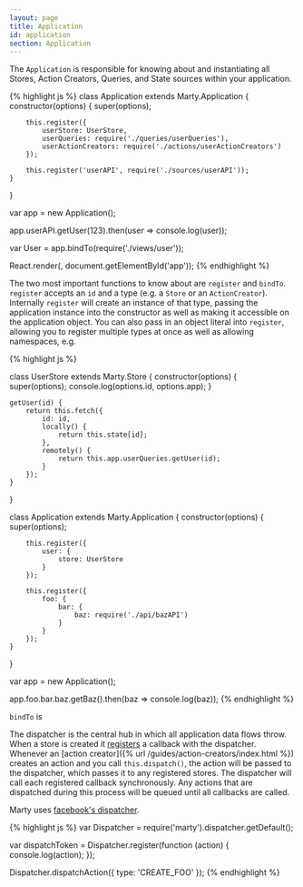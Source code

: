 ```yaml
---
layout: page
title: Application
id: application
section: Application
---
```


The `Application` is responsible for knowing about and instantiating all Stores, Action Creators, Queries, and State sources within your application.

{% highlight js %}
class Application extends Marty.Application {
    constructor(options) {
        super(options);

        this.register({
            userStore: UserStore,
            userQueries: require('./queries/userQueries'),
            userActionCreators: require('./actions/userActionCreators')
        });

        this.register('userAPI', require('./sources/userAPI'));
    }
}

var app = new Application();

app.userAPI.getUser(123).then(user => console.log(user));

var User = app.bindTo(require('./views/user'));

React.render(<User id={123} />, document.getElementById('app'));
{% endhighlight %}

The two most important functions to know about are `register` and `bindTo`. `register` accepts an `id` and a type (e.g. a `Store` or an `ActionCreator`). Internally `register` will create an instance of that type, passing the application instance into the constructor as well as making it accessible on the application object. You can also pass in an object literal into `register`, allowing you to register multiple types at once as well as allowing namespaces, e.g.

{% highlight js %}

class UserStore extends Marty.Store {
    constructor(options) {
        super(options);
        console.log(options.id, options.app);
    }

    getUser(id) {
        return this.fetch({
            id: id,
            locally() {
                return this.state[id];
            },
            remotely() {
                return this.app.userQueries.getUser(id);
            }
        });
    }
}

class Application extends Marty.Application {
    constructor(options) {
        super(options);

        this.register({
            user: {
                store: UserStore
            }
        });

        this.register({
            foo: {
                bar: {
                    baz: require('./api/bazAPI')
                }
            }
        });
    }
}

var app = new Application();

app.foo.bar.baz.getBaz().then(baz => console.log(baz));
{% endhighlight %}

`bindTo` is 


The dispatcher is the central hub in which all application data flows throw. When a store is created it [registers](http://facebook.github.io/flux/docs/dispatcher.html#api) a callback with the dispatcher. Whenever an [action creator]({% url /guides/action-creators/index.html %}) creates an action and you call ``this.dispatch()``, the action will be passed to the dispatcher, which passes it to any registered stores. The dispatcher will call each registered callback synchronously. Any actions that are dispatched during this process will be queued until all callbacks are called.

Marty uses [facebook's dispatcher](https://github.com/facebook/flux/).

{% highlight js %}
var Dispatcher = require('marty').dispatcher.getDefault();

var dispatchToken = Dispatcher.register(function (action) {
  console.log(action);
});

Dispatcher.dispatchAction({ type: 'CREATE_FOO' });
{% endhighlight %}
